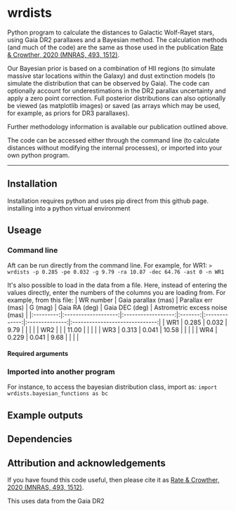 # wrdists
Python program to calculate the distances to Galactic Wolf-Rayet stars, using Gaia DR2 parallaxes and a Bayesian method. The calculation methods (and much of the code) are the same as those used in the publication [Rate & Crowther, 2020 (MNRAS, 493, 1512)](https://ui.adsabs.harvard.edu/abs/2020MNRAS.493.1512R/abstract). 

Our Bayesian prior is based on a combination of HII regions (to simulate massive star locations within the Galaxy) and dust extinction models (to simulate the distribution that can be observed by Gaia). The code can optionally account for underestimations in the DR2 parallax uncertainty and apply a zero point correction. Full posterior distributions can also optionally be viewed (as matplotlib images) or saved (as arrays which may be used, for example, as priors for DR3 parallaxes). 

Further methodology information is available our publication outlined above.

The code can be accessed either through the command line (to calculate distances without modifying the internal processes), or imported into your own python program.

---

## Installation

Installation requires python and uses pip direct from this github page. 
installing into a python virtual environment

## Useage

### Command line

Aft
can be run directly from the command line. For example, for WR1:
```> wrdists -p 0.285 -pe 0.032 -g 9.79 -ra 10.87 -dec 64.76 -ast 0 -n WR1```

It's also possible to load in the data from a file. Here, instead of entering the values directly, enter the numbers of the columns you are loading from. For example, from this file:
| WR number | Gaia parallax (mas) | Parallax err (mas) | G (mag) | Gaia RA (deg) | Gaia DEC (deg) | Astrometric excess noise (mas) |
|:---------:|:-------------------:|:------------------:|:-------:|:-------------:|:--------------:|:------------------------------:|
| WR1       | 0.285               | 0.032              | 9.79    |               |                |                                |
| WR2       |                     |                    | 11.00   |               |                |                                |
| WR3       | 0.313               | 0.041              | 10.58   |               |                |                                |
| WR4       | 0.229               | 0.041              | 9.68    |               |                |                                |

#### Required arguments





### Imported into another program

For instance, to access the bayesian distribution class, import as:
```import wrdists.bayesian_functions as bc```

## Example outputs

## Dependencies

## Attribution and acknowledgements
If you have found this code useful, then please cite it as [Rate & Crowther, 2020 (MNRAS, 493, 1512)](https://ui.adsabs.harvard.edu/abs/2020MNRAS.493.1512R/abstract).

This 
uses data from the Gaia DR2 

